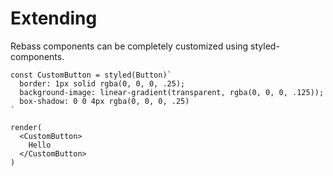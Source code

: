 
# Extending

Rebass components can be completely customized using styled-components.

```jsx_live_render
const CustomButton = styled(Button)`
  border: 1px solid rgba(0, 0, 0, .25);
  background-image: linear-gradient(transparent, rgba(0, 0, 0, .125));
  box-shadow: 0 0 4px rgba(0, 0, 0, .25)
`

render(
  <CustomButton>
    Hello
  </CustomButton>
)
```
